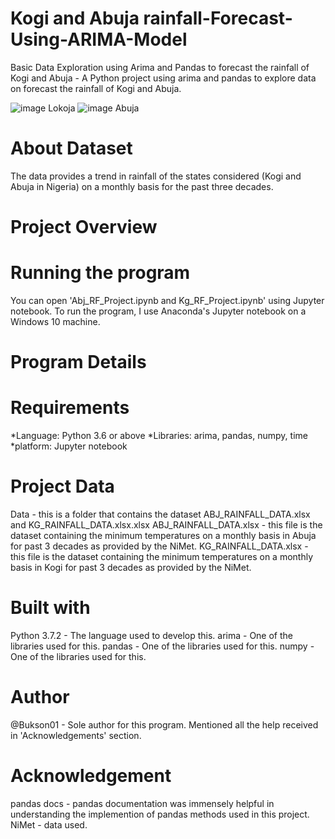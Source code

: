 # Kogi and Abuja rainfall-Forecast-Using-ARIMA-Model
Basic Data Exploration using Arima and Pandas to forecast the rainfall of Kogi and Abuja - A Python project using arima and pandas to explore data on forecast the rainfall of Kogi and Abuja.

![image](https://github.com/Bukson01/Max-Temperature-Forecast-/assets/81016410/e7ff3d59-8a48-4e80-8968-6e7ceb73aa61)
Lokoja
![image](https://github.com/Bukson01/Max-Temperature-Forecast-/assets/81016410/1782c35f-a64d-43c6-92b9-46c1df133e05)
Abuja

# About Dataset
The data provides a trend in rainfall of the states considered (Kogi and Abuja in Nigeria) on a monthly basis for the past three decades.

# Project Overview
# Running the program
You can open 'Abj_RF_Project.ipynb and Kg_RF_Project.ipynb' using Jupyter notebook. To run the program, I use Anaconda's Jupyter notebook on a Windows 10 machine.

# Program Details
# Requirements 
*Language: Python 3.6 or above *Libraries: arima, pandas, numpy, time *platform: Jupyter notebook

# Project Data 
Data - this is a folder that contains the dataset ABJ_RAINFALL_DATA.xlsx and KG_RAINFALL_DATA.xlsx.xlsx 
ABJ_RAINFALL_DATA.xlsx - this file is the dataset containing the minimum temperatures on a monthly basis in Abuja for past 3 decades as provided by the NiMet. 
KG_RAINFALL_DATA.xlsx - this file is the dataset containing the minimum temperatures on a monthly basis in Kogi for past 3 decades as provided by the NiMet.

# Built with
Python 3.7.2 - The language used to develop this. arima - One of the libraries used for this. pandas - One of the libraries used for this. numpy - One of the libraries used for this.

# Author
@Bukson01 - Sole author for this program. Mentioned all the help received in 'Acknowledgements' section.

# Acknowledgement
pandas docs - pandas documentation was immensely helpful in understanding the implemention of pandas methods used in this project. 
NiMet -  data used.
